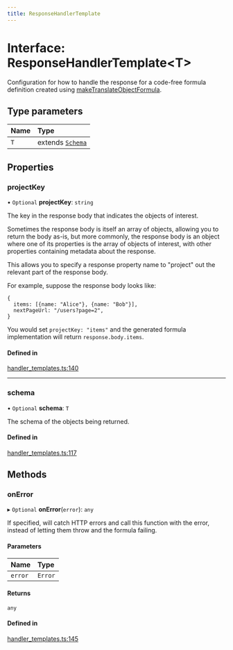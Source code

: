 ```yaml
---
title: ResponseHandlerTemplate
---
```

# Interface: ResponseHandlerTemplate<T\>

Configuration for how to handle the response for a code-free formula definition
created using [makeTranslateObjectFormula](../functions/makeTranslateObjectFormula.md).

## Type parameters

| Name | Type |
| :------ | :------ |
| `T` | extends [`Schema`](../types/Schema.md) |

## Properties

### projectKey

• `Optional` **projectKey**: `string`

The key in the response body that indicates the objects of interest.

Sometimes the response body is itself an array of objects, allowing you
to return the body as-is, but more commonly, the response body is
an object where one of its properties is the array of objects of interest,
with other properties containing metadata about the response.

This allows you to specify a response property name to "project" out
the relevant part of the response body.

For example, suppose the response body looks like:
```
{
  items: [{name: "Alice"}, {name: "Bob"}],
  nextPageUrl: "/users?page=2",
}
```

You would set `projectKey: "items"` and the generated formula implementation
will return `response.body.items`.

#### Defined in

[handler_templates.ts:140](https://github.com/coda/packs-sdk/blob/main/handler_templates.ts#L140)

___

### schema

• `Optional` **schema**: `T`

The schema of the objects being returned.

#### Defined in

[handler_templates.ts:117](https://github.com/coda/packs-sdk/blob/main/handler_templates.ts#L117)

## Methods

### onError

▸ `Optional` **onError**(`error`): `any`

If specified, will catch HTTP errors and call this function with the error,
instead of letting them throw and the formula failing.

#### Parameters

| Name | Type |
| :------ | :------ |
| `error` | `Error` |

#### Returns

`any`

#### Defined in

[handler_templates.ts:145](https://github.com/coda/packs-sdk/blob/main/handler_templates.ts#L145)
